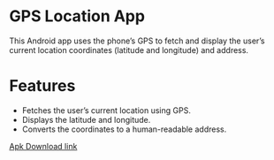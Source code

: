 # GPS Location App
This Android app uses the phone’s GPS to fetch and display the user’s current location coordinates (latitude and longitude) and address.

# Features
- Fetches the user’s current location using GPS.
- Displays the latitude and longitude.
- Converts the coordinates to a human-readable address.

[Apk Download link](https://github.com/kaustubhsuryakantdeshpande/Location-Finder/blob/master/LocationApp.apk)
